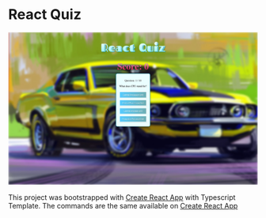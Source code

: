 # React Quiz

![Main Page](https://raw.githubusercontent.com/Yrds/react-quiz/master/images/main_page.jpg)

This project was bootstrapped with [Create React App](https://github.com/facebook/create-react-app) with Typescript Template.
The commands are the same available on [Create React App](https://github.com/facebook/create-react-app)
